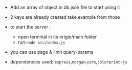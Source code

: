 - Add an array of object in db.json file to start using it
- 2 keys are already created take example from those

- to start the server :
  - open terminal in its origin/main folder
  - run `node src/index.js`
- you can use page & limit query-params
- dependencies used: `express`,`morgan`,`cors`,`colorprint-js`
